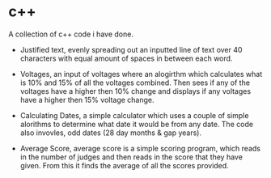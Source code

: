 # c++
A collection of c++ code i have done.

- Justified text, evenly spreading out an inputted line of text over 40 characters with equal amount of spaces in between each word.

- Voltages, an input of voltages where an alogirthm which calculates what is 10% and 15% of all the voltages combined. Then sees if any of the voltages have a higher then 10% change and displays if any voltages have a higher then 15% voltage change.

- Calculating Dates, a simple calculator which uses a couple of simple alorithms to determine what date it would be from any date. The code also invovles, odd dates (28 day months & gap years).

- Average Score, average score is a simple scoring program, which reads in the number of judges and then reads in the score that they have given. From this it finds the average of all the scores provided.

